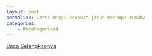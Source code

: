 ```yaml
---
layout: post
permalink: /arti-mimpi-pesawat-jatuh-menimpa-rumah/
categories:
    - Uncategorized
---
```


[Baca Selengkapnya](/09)